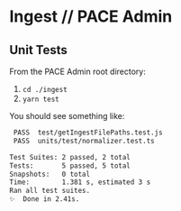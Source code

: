 # Ingest // PACE Admin

## Unit Tests

From the PACE Admin root directory:

1. `cd ./ingest`
2. `yarn test`

You should see something like:

```sh
 PASS  test/getIngestFilePaths.test.js
 PASS  units/test/normalizer.test.ts

Test Suites: 2 passed, 2 total
Tests:       5 passed, 5 total
Snapshots:   0 total
Time:        1.381 s, estimated 3 s
Ran all test suites.
✨  Done in 2.41s.
```
